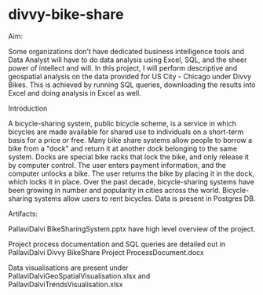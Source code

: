 # divvy-bike-share

Aim:

Some organizations don’t have dedicated business intelligence tools and Data Analyst will have to do data analysis using Excel, SQL, and the sheer power of intellect and will.
In this project, I will perform descriptive and geospatial analysis on the data provided for US City - Chicago under Divvy Bikes.
This is achieved by running SQL queries, downloading the results into Excel and doing analysis in Excel as well.

Introduction

A bicycle-sharing system, public bicycle scheme, is a service in which bicycles are made available for shared use to individuals on a short-term basis for a price or free. Many bike share systems allow people to borrow a bike from a "dock" and return it at another dock belonging to the same system. Docks are special bike racks that lock the bike, and only release it by computer control. The user enters payment information, and the computer unlocks a bike. The user returns the bike by placing it in the dock, which locks it in place.
Over the past decade, bicycle-sharing systems have been growing in number and popularity in cities across the world. Bicycle-sharing systems allow users to rent bicycles.
Data is present in Postgres DB.

Artifacts:

PallaviDalvi BikeSharingSystem.pptx  have high level overview of the project. 

Project process documentation and SQL queries are detailed out in PallaviDalvi Divvy BikeShare Project ProcessDocument.docx

Data visualisations are present under PallaviDalviGeoSpatialVisualisation.xlsx and PallaviDalviTrendsVisualisation.xlsx

